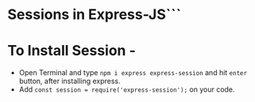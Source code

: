 # Sessions in Express-JS```
# To Install Session -
* Open Terminal and type ```npm i express express-session``` and hit ```enter``` button, after installing express. <br>
* Add ```const session = require('express-session');``` on your code.
